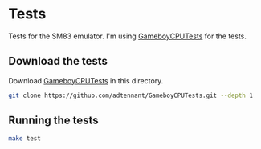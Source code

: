 # Tests

Tests for the SM83 emulator. I'm using [GameboyCPUTests](https://github.com/adtennant/GameboyCPUTests) for the tests.

## Download the tests

Download [GameboyCPUTests](https://github.com/adtennant/GameboyCPUTests) in this directory.

```bash
git clone https://github.com/adtennant/GameboyCPUTests.git --depth 1
```

## Running the tests

```bash
make test
```
